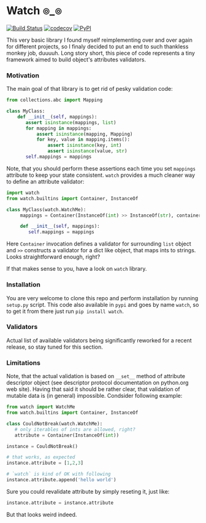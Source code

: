 # Watch ๏_๏

[![Build Status](https://api.travis-ci.org/magniff/watch.svg?branch=master)](https://travis-ci.org/magniff/watch)
[![codecov](https://codecov.io/gh/magniff/watch/branch/master/graph/badge.svg)](https://codecov.io/gh/magniff/watch)
[![PyPI](https://img.shields.io/pypi/v/nine.svg?style=social)](https://pypi.org/project/watch)


This very basic library I found myself reimplementing over and over again for different projects, so I finaly decided to put an end to such thankless monkey job, duuuuh. Long story short, this piece of code represents a tiny framework aimed to build object's attributes validators.

### Motivation
The main goal of that library is to get rid of pesky validation code:
```python
from collections.abc import Mapping

class MyClass:
    def __init__(self, mappings):
       assert isinstance(mappings, list)
       for mapping in mappings:
           assert isinstance(mapping, Mapping)
           for key, value in mapping.items():
               assert isinstance(key, int)
               assert isinstance(value, str)
       self.mappings = mappings
```
Note, that you should perform these assertions each time you set `mappings` attribute to keep your state consistent.
`watch` provides a much cleaner way to define an attribute validator:
```python
import watch
from watch.builtins import Container, InstanceOf

class MyClass(watch.WatchMe):
     mappings = Container(InstanceOf(int) >> InstanceOf(str), container=list)

     def __init__(self, mappings):
        self.mappings = mappings
```
Here `Container` invocation defines a validator for surrounding `list` object and `>>` constructs a validator for a dict like object, that maps ints to strings. Looks straightforward enough, right?

If that makes sense to you, have a look on `watch` library.

### Installation
You are very welcome to clone this repo and perform installation by running `setup.py` script. This code also available in `pypi` and goes by name `watch`, so to get it from there just run `pip install watch`.

### Validators
Actual list of available validators being significantly reworked for a recent release, so stay tuned for this section. 

### Limitations
Note, that the actual validation is based on `__set__` method of attribute descriptor object (see descriptor protocol documentation on python.org web site). Having that said it should be rather clear, that validation of mutable data is (in general) impossible. Condsider following example:
```python
from watch import WatchMe
from watch.builtins import Container, InstanceOf

class CouldNotBreak(watch.WatchMe):
   # only iterables of ints are allowed, right?
   attribute = Container(InstanceOf(int))

instance = CouldNotBreak()

# that works, as expected
instance.attribute = [1,2,3]

# `watch` is kind of OK with following
instance.attribute.append('hello world')
```
Sure you could revalidate attribute by simply reseting it, just like:
```python
instance.attribute = instance.attribute
```
But that looks weird indeed.

